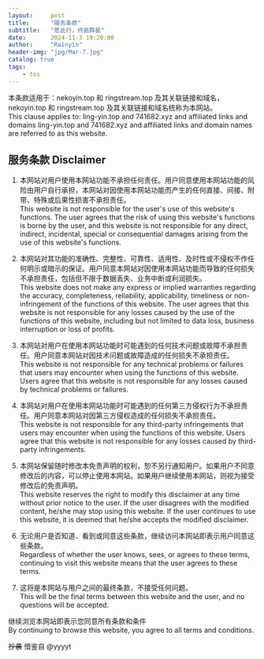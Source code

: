 ```yaml
---
layout:     post
title:      "服务条款"
subtitle:   "愿此行，终抵群星"
date:       2024-11-3 19:20:00
author:     "Rainyin"
header-img: "jpg/Mar-7.jpg"
catalog: true
tags:
    - tos
---
```

本条款适用于：nekoyin.top 和 ringstream.top 及其关联链接和域名，nekoyin.top 和 ringstream.top 及其关联链接和域名统称为本网站。  
This clause applies to: ling-yin.top and 741682.xyz and affiliated links and domains ling-yin.top and 741682.xyz and affiliated links and domain names are referred to as this website.

## 服务条款 Disclaimer

1. 本网站对用户使用本网站功能不承担任何责任。用户同意使用本网站功能的风险由用户自行承担，本网站对因使用本网站功能而产生的任何直接、间接、附带、特殊或后果性损害不承担责任。  
   This website is not responsible for the user's use of this website's functions. The user agrees that the risk of using this website's functions is borne by the user, and this website is not responsible for any direct, indirect, incidental, special or consequential damages arising from the use of this website's functions.

2. 本网站对其功能的准确性、完整性、可靠性、适用性、及时性或不侵权不作任何明示或暗示的保证。用户同意本网站对因使用本网站功能而导致的任何损失不承担责任，包括但不限于数据丢失、业务中断或利润损失。  
   This website does not make any express or implied warranties regarding the accuracy, completeness, reliability, applicability, timeliness or non-infringement of the functions of this website. The user agrees that this website is not responsible for any losses caused by the use of the functions of this website, including but not limited to data loss, business interruption or loss of profits.

3. 本网站对用户在使用本网站功能时可能遇到的任何技术问题或故障不承担责任。用户同意本网站对因技术问题或故障造成的任何损失不承担责任。  
   This website is not responsible for any technical problems or failures that users may encounter when using the functions of this website. Users agree that this website is not responsible for any losses caused by technical problems or failures.

4. 本网站对用户在使用本网站功能时可能遇到的任何第三方侵权行为不承担责任。用户同意本网站对因第三方侵权造成的任何损失不承担责任。  
   This website is not responsible for any third-party infringements that users may encounter when using the functions of this website. Users agree that this website is not responsible for any losses caused by third-party infringements.

5. 本网站保留随时修改本免责声明的权利，恕不另行通知用户。如果用户不同意修改后的内容，可以停止使用本网站。如果用户继续使用本网站，则视为接受修改后的免责声明。  
   This website reserves the right to modify this disclaimer at any time without prior notice to the user. If the user disagrees with the modified content, he/she may stop using this website. If the user continues to use this website, it is deemed that he/she accepts the modified disclaimer.

6. 无论用户是否知道、看到或同意这些条款，继续访问本网站即表示用户同意这些条款。  
   Regardless of whether the user knows, sees, or agrees to these terms, continuing to visit this website means that the user agrees to these terms.

7. 这将是本网站与用户之间的最终条款，不接受任何问题。  
   This will be the final terms between this website and the user, and no questions will be accepted.

继续浏览本网站即表示您同意所有条款和条件  
By continuing to browse this website, you agree to all terms and conditions.

~~抄袭~~ 借鉴自 @yyyyt
